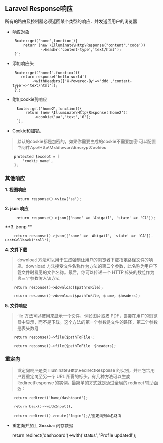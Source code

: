 ## Laravel Response响应

所有的路由及控制器必须返回某个类型的响应，并发送回用户的浏览器

-  响应对象

		Route::get('home',function(){
		    return (new \Illuminate\Http\Response("content",'code'))
					->header('content-type','text/html');
		});

-  添加响应头 

		Route::get('home1',function(){
		   return response('hello world')
				->withHeaders(['X-Powered-By'=>'ddd','content-type'=>'text/html']);
		});

- 附加cookie到响应

		Route::get('home2',function(){
		    return (new \Illuminate\Http\Response('home2'))
				->cookie('aa','test','0');
		});

- Cookie和加密。

>默认的cookie都是加密的，如果你需要生成的cookie不需要加密 可以配置中间件App\Http\Middleware\EncryptCookies

		protected $except = [
		    'cookie_name',
		];


### 其他响应


**1. 视图响应**

		 return response()->view('aa');

**2. json 响应**

	     return response()->json(['name' => 'Abigail', 'state' => 'CA']);

**3. jsonp **

	 	return response()->json(['name' => 'Abigail', 'state' => 'CA'])->setCallback('call');

**4. 文件下载**
> download 方法可以用于生成强制让用户的浏览器下载指定路径文件的响应。download 方法接受文件名称作为方法的第二个参数，此名称为用户下载文件时看见的文件名称。最后，你可以传递一个 HTTP 标头的数组作为第三个参数传入该方法

		return response()->download($pathToFile);

		return response()->download($pathToFile, $name, $headers);

**5. 文件响应** 
> file 方法可以被用来显示一个文件，例如图片或者 PDF，直接在用户的浏览器中显示，而不是下载。这个方法的第一个参数是文件的路径，第二个参数是表头数组

		return response()->file($pathToFile);

		return response()->file($pathToFile, $headers);


### 重定向 


> 重定向响应是类 Illuminate\Http\RedirectResponse 的实例，并且包含用户要重定向至另一个 URL 所需的标头。有几种方法可以生成 RedirectResponse 的实例。最简单的方式就是通过全局的 redirect 辅助函数：

		return redirect('home/dashboard');

		return back()->withInput();
		
		return redirect()->route('login');//重定向到命名路由

- 重定向并加上 Session 闪存数据

	return redirect('dashboard')->with('status', 'Profile updated!');